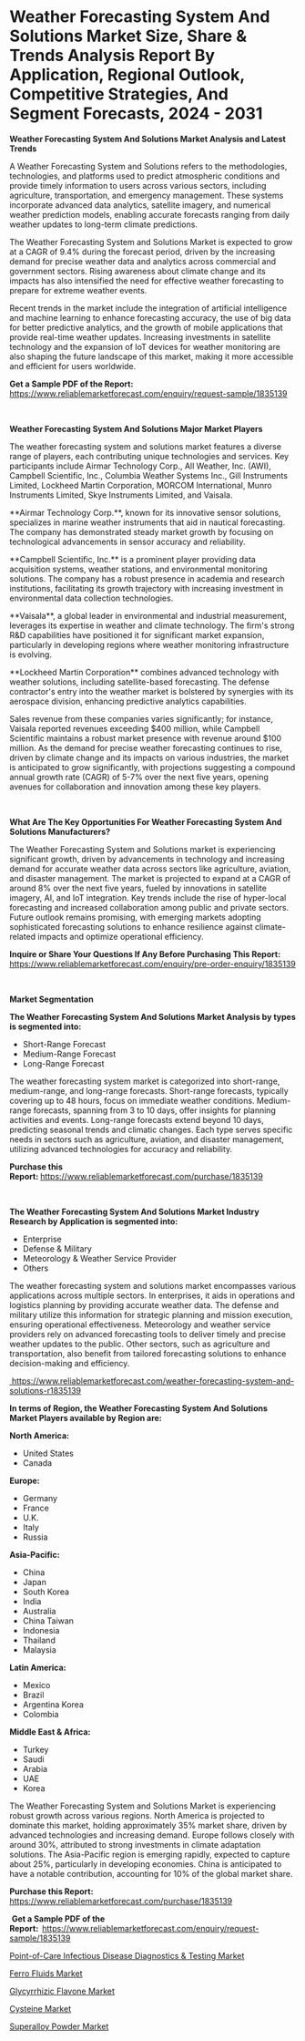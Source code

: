 <p><h1>Weather Forecasting System And Solutions Market Size, Share & Trends Analysis Report By Application, Regional Outlook, Competitive Strategies, And Segment Forecasts, 2024 - 2031</h1></p><p><strong>Weather Forecasting System And Solutions Market Analysis and Latest Trends</strong></p>
<p><p>A Weather Forecasting System and Solutions refers to the methodologies, technologies, and platforms used to predict atmospheric conditions and provide timely information to users across various sectors, including agriculture, transportation, and emergency management. These systems incorporate advanced data analytics, satellite imagery, and numerical weather prediction models, enabling accurate forecasts ranging from daily weather updates to long-term climate predictions.</p><p>The Weather Forecasting System and Solutions Market is expected to grow at a CAGR of 9.4% during the forecast period, driven by the increasing demand for precise weather data and analytics across commercial and government sectors. Rising awareness about climate change and its impacts has also intensified the need for effective weather forecasting to prepare for extreme weather events. </p><p>Recent trends in the market include the integration of artificial intelligence and machine learning to enhance forecasting accuracy, the use of big data for better predictive analytics, and the growth of mobile applications that provide real-time weather updates. Increasing investments in satellite technology and the expansion of IoT devices for weather monitoring are also shaping the future landscape of this market, making it more accessible and efficient for users worldwide.</p></p>
<p><strong>Get a Sample PDF of the Report:&nbsp;</strong> <a href="https://www.reliablemarketforecast.com/enquiry/request-sample/1835139?utm_campaign=1159&utm_medium=2&utm_source=Github&utm_content=ia&utm_term=16102024&utm_id=weather-forecasting-system-and-solutions">https://www.reliablemarketforecast.com/enquiry/request-sample/1835139</a></p>
<p>&nbsp;</p>
<p><strong>Weather Forecasting System And Solutions Major Market Players</strong></p>
<p><p>The weather forecasting system and solutions market features a diverse range of players, each contributing unique technologies and services. Key participants include Airmar Technology Corp., All Weather, Inc. (AWI), Campbell Scientific, Inc., Columbia Weather Systems Inc., Gill Instruments Limited, Lockheed Martin Corporation, MORCOM International, Munro Instruments Limited, Skye Instruments Limited, and Vaisala.</p><p>**Airmar Technology Corp.**, known for its innovative sensor solutions, specializes in marine weather instruments that aid in nautical forecasting. The company has demonstrated steady market growth by focusing on technological advancements in sensor accuracy and reliability.</p><p>**Campbell Scientific, Inc.** is a prominent player providing data acquisition systems, weather stations, and environmental monitoring solutions. The company has a robust presence in academia and research institutions, facilitating its growth trajectory with increasing investment in environmental data collection technologies.</p><p>**Vaisala**, a global leader in environmental and industrial measurement, leverages its expertise in weather and climate technology. The firm's strong R&D capabilities have positioned it for significant market expansion, particularly in developing regions where weather monitoring infrastructure is evolving.</p><p>**Lockheed Martin Corporation** combines advanced technology with weather solutions, including satellite-based forecasting. The defense contractor's entry into the weather market is bolstered by synergies with its aerospace division, enhancing predictive analytics capabilities.</p><p>Sales revenue from these companies varies significantly; for instance, Vaisala reported revenues exceeding $400 million, while Campbell Scientific maintains a robust market presence with revenue around $100 million. As the demand for precise weather forecasting continues to rise, driven by climate change and its impacts on various industries, the market is anticipated to grow significantly, with projections suggesting a compound annual growth rate (CAGR) of 5-7% over the next five years, opening avenues for collaboration and innovation among these key players.</p></p>
<p>&nbsp;</p>
<p><strong>What Are The Key Opportunities For Weather Forecasting System And Solutions Manufacturers?</strong></p>
<p><p>The Weather Forecasting System and Solutions market is experiencing significant growth, driven by advancements in technology and increasing demand for accurate weather data across sectors like agriculture, aviation, and disaster management. The market is projected to expand at a CAGR of around 8% over the next five years, fueled by innovations in satellite imagery, AI, and IoT integration. Key trends include the rise of hyper-local forecasting and increased collaboration among public and private sectors. Future outlook remains promising, with emerging markets adopting sophisticated forecasting solutions to enhance resilience against climate-related impacts and optimize operational efficiency.</p></p>
<p><strong>Inquire or Share Your Questions If Any Before Purchasing This Report:</strong> <a href="https://www.reliablemarketforecast.com/enquiry/pre-order-enquiry/1835139?utm_campaign=1159&utm_medium=2&utm_source=Github&utm_content=ia&utm_term=16102024&utm_id=weather-forecasting-system-and-solutions">https://www.reliablemarketforecast.com/enquiry/pre-order-enquiry/1835139</a></p>
<p>&nbsp;</p>
<p><strong>Market Segmentation</strong></p>
<p><strong>The Weather Forecasting System And Solutions Market Analysis by types is segmented into:</strong></p>
<p><ul><li>Short-Range Forecast</li><li>Medium-Range Forecast</li><li>Long-Range Forecast</li></ul></p>
<p><p>The weather forecasting system market is categorized into short-range, medium-range, and long-range forecasts. Short-range forecasts, typically covering up to 48 hours, focus on immediate weather conditions. Medium-range forecasts, spanning from 3 to 10 days, offer insights for planning activities and events. Long-range forecasts extend beyond 10 days, predicting seasonal trends and climatic changes. Each type serves specific needs in sectors such as agriculture, aviation, and disaster management, utilizing advanced technologies for accuracy and reliability.</p></p>
<p><strong>Purchase this Report:&nbsp;</strong><a href="https://www.reliablemarketforecast.com/purchase/1835139?utm_campaign=1159&utm_medium=2&utm_source=Github&utm_content=ia&utm_term=16102024&utm_id=weather-forecasting-system-and-solutions">https://www.reliablemarketforecast.com/purchase/1835139</a></p>
<p>&nbsp;</p>
<p><strong>The Weather Forecasting System And Solutions Market Industry Research by Application is segmented into:</strong></p>
<p><ul><li>Enterprise</li><li>Defense & Military</li><li>Meteorology & Weather Service Provider</li><li>Others</li></ul></p>
<p><p>The weather forecasting system and solutions market encompasses various applications across multiple sectors. In enterprises, it aids in operations and logistics planning by providing accurate weather data. The defense and military utilize this information for strategic planning and mission execution, ensuring operational effectiveness. Meteorology and weather service providers rely on advanced forecasting tools to deliver timely and precise weather updates to the public. Other sectors, such as agriculture and transportation, also benefit from tailored forecasting solutions to enhance decision-making and efficiency.</p></p>
<p><a href="https://www.reliablemarketforecast.com/weather-forecasting-system-and-solutions-r1835139?utm_campaign=1159&utm_medium=2&utm_source=Github&utm_content=ia&utm_term=16102024&utm_id=weather-forecasting-system-and-solutions">&nbsp;https://www.reliablemarketforecast.com/weather-forecasting-system-and-solutions-r1835139</a></p>
<p><strong>In terms of Region, the Weather Forecasting System And Solutions Market Players available by Region are:</strong></p>
<p>
    <p> <strong> North America: </strong>
        <ul>
            <li>United States</li>
            <li>Canada</li>
        </ul>
        </p> 
    <p> <strong> Europe: </strong>
        <ul>
            <li>Germany</li>
            <li>France</li>
            <li>U.K.</li>
            <li>Italy</li>
            <li>Russia</li>
        </ul>
        </p> 
    <p> <strong> Asia-Pacific: </strong>
        <ul>
            <li>China</li>
            <li>Japan</li>
            <li>South Korea</li>
            <li>India</li>
            <li>Australia</li>
            <li>China Taiwan</li>
            <li>Indonesia</li>
            <li>Thailand</li>
            <li>Malaysia</li>
        </ul>
        </p> 
    <p> <strong> Latin America: </strong>
        <ul>
            <li>Mexico</li>
            <li>Brazil</li>
            <li>Argentina Korea</li>
            <li>Colombia</li>
        </ul>
        </p> 
    <p> <strong> Middle East & Africa: </strong>
        <ul>
            <li>Turkey</li>
            <li>Saudi</li>
            <li>Arabia</li>
            <li>UAE</li>
            <li>Korea</li>
        </ul>
    </p>
    </p>
<p><p>The Weather Forecasting System and Solutions Market is experiencing robust growth across various regions. North America is projected to dominate this market, holding approximately 35% market share, driven by advanced technologies and increasing demand. Europe follows closely with around 30%, attributed to strong investments in climate adaptation solutions. The Asia-Pacific region is emerging rapidly, expected to capture about 25%, particularly in developing economies. China is anticipated to have a notable contribution, accounting for 10% of the global market share.</p></p>
<p><strong>Purchase this Report: </strong><a href="https://www.reliablemarketforecast.com/purchase/1835139?utm_campaign=1159&utm_medium=2&utm_source=Github&utm_content=ia&utm_term=16102024&utm_id=weather-forecasting-system-and-solutions">https://www.reliablemarketforecast.com/purchase/1835139</a></p>
<p>&nbsp;<strong>Get a Sample PDF of the Report:&nbsp;&nbsp;</strong><a href="https://www.reliablemarketforecast.com/enquiry/request-sample/1835139?utm_campaign=1159&utm_medium=2&utm_source=Github&utm_content=ia&utm_term=16102024&utm_id=weather-forecasting-system-and-solutions">https://www.reliablemarketforecast.com/enquiry/request-sample/1835139</a></p>
<p><strong></strong></p>
<p><p><a href="https://github.com/bricelanl8g/Market-Research-Report-List-1/blob/main/point-of-care-infectious-disease-diagnostics-testing-market.md?utm_campaign=1159&utm_medium=2&utm_source=Github&utm_content=ia&utm_term=16102024&utm_id=weather-forecasting-system-and-solutions">Point-of-Care Infectious Disease Diagnostics & Testing Market</a></p><p><a href="https://www.linkedin.com/pulse/strategic-market-insights-navigating-global-ferro-fluids-3f4ue?utm_campaign=1159&utm_medium=2&utm_source=Github&utm_content=ia&utm_term=16102024&utm_id=weather-forecasting-system-and-solutions">Ferro Fluids Market</a></p><p><a href="https://github.com/drucillasg4mac/Market-Research-Report-List-1/blob/main/glycyrrhizic-flavone-market.md?utm_campaign=1159&utm_medium=2&utm_source=Github&utm_content=ia&utm_term=16102024&utm_id=weather-forecasting-system-and-solutions">Glycyrrhizic Flavone Market</a></p><p><a href="https://www.linkedin.com/pulse/emerging-technologies-reshaping-cysteine-market-impact-assessment-x4c0e?utm_campaign=1159&utm_medium=2&utm_source=Github&utm_content=ia&utm_term=16102024&utm_id=weather-forecasting-system-and-solutions">Cysteine Market</a></p><p><a href="https://www.linkedin.com/pulse/superalloy-powder-market-size-share-growth-analysis-type-a1cqe?utm_campaign=1159&utm_medium=2&utm_source=Github&utm_content=ia&utm_term=16102024&utm_id=weather-forecasting-system-and-solutions">Superalloy Powder Market</a></p></p>